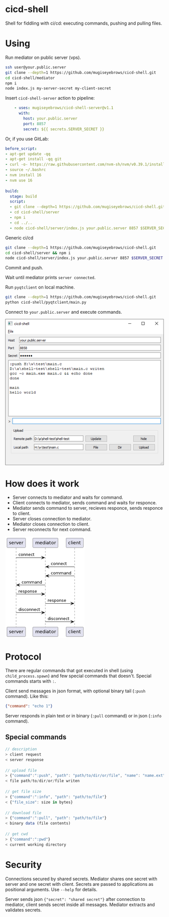 # cicd-shell

Shell for fiddling with ci/cd: executing commands, pushing and pulling files.

# Using

Run mediator on public server (vps).

```bash
ssh user@your.public.server
git clone --depth=1 https://github.com/mugiseyebrows/cicd-shell.git
cd cicd-shell/mediator
npm i
node index.js my-server-secret my-client-secret
```

Insert `cicd-shell-server` action to pipeline:

```yaml
    - uses: mugiseyebrows/cicd-shell-server@v1.1
      with:
        host: your.public.server
        port: 8857
        secret: ${{ secrets.SERVER_SECRET }}
```

Or, if you use GitLab:

```yaml
before_script:
- apt-get update -qq
- apt-get install -qq git
- curl -o- https://raw.githubusercontent.com/nvm-sh/nvm/v0.39.1/install.sh | bash
- source ~/.bashrc
- nvm install 16
- nvm use 16

build:
  stage: build
  script:
  - git clone --depth=1 https://github.com/mugiseyebrows/cicd-shell.git
  - cd cicd-shell/server
  - npm i
  - cd ../..
  - node cicd-shell/server/index.js your.public.server 8857 $SERVER_SECRET
```

Generic ci/cd

```bash
git clone --depth=1 https://github.com/mugiseyebrows/cicd-shell.git
cd cicd-shell/server && npm i
node cicd-shell/server/index.js your.public.server 8857 $SERVER_SECRET
```

Commit and push.

Wait until mediator prints `server connected`.

Run `pyqtclient` on local machine. 

```bash
git clone --depth=1 https://github.com/mugiseyebrows/cicd-shell.git
python cicd-shell/pyqtclient/main.py
```

Connect to `your.public.server` and execute commands.

![image](images/pyqtclient.png)

# How does it work

- Server connects to mediator and waits for command.
- Client connects to mediator, sends command and waits for responce. 
- Mediator sends command to server, recieves responce, sends responce to client.
- Server closes connection to mediator. 
- Mediator closes connection to client.
- Server reconnects for next command.

![image](images/sequence-diagram.png)

# Protocol

There are regular commands that got executed in shell (using `child_process.spawn`) and few special commands that doesn't. Special commands starts with `:`.

Client send messages in json format, with optional binary tail (`:push` command). Like this:

```json
{"command": "echo 1"}
```

Server responds in plain text or in binary (`:pull` command) or in json (`:info` command).

## Special commands

```javascript
// description
> client request
< server response

// upload file
> {"command":":push", "path": "path/to/dir/or/file", "name": "name.ext", "file_size": size in bytes}binary data (file contents)
< file path/to/dir/or/file writen

// get file size
> {"command":":info", "path": "path/to/file"} 
< {"file_size": size in bytes}

// download file
> {"command":":pull", "path": "path/to/file"}
< binary data (file contents)

// get cwd
> {"command":":pwd"}
< current working directory
```

# Security

Connections secured by shared secrets. Mediator shares one secret with server and one secret with client. Secrets are passed to applications as positional arguments. Use `--help` for details.

Server sends json `{"secret": "shared secret"}` after connection to mediator, client sends secret inside all messages. Mediator extracts and validates secrets.
